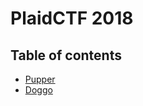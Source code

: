 # PlaidCTF 2018

## Table of contents

* [Pupper](https://github.com/BOAKGP/CTF-Writeups/tree/master/PlaidCTF%202018/pupper#pupper)
* [Doggo](https://github.com/BOAKGP/CTF-Writeups/tree/master/PlaidCTF%202018/doggo#doggo)
